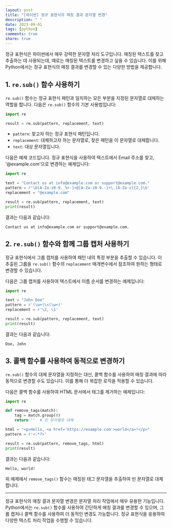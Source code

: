 ```yaml
---
layout: post
title: "[파이썬] 정규 표현식의 매칭 결과 문자열 변경"
description: " "
date: 2023-09-01
tags: [python]
comments: true
share: true
---
```


정규 표현식은 파이썬에서 매우 강력한 문자열 처리 도구입니다. 매칭된 텍스트를 찾고 추출하는 데 사용되는데, 때로는 매칭된 텍스트를 변경하고 싶을 수 있습니다. 이를 위해 Python에서는 정규 표현식의 매칭 결과를 변경할 수 있는 다양한 방법을 제공합니다.

## 1. `re.sub()` 함수 사용하기

`re.sub()` 함수는 정규 표현식 패턴과 일치하는 모든 부분을 지정된 문자열로 대체하는 역할을 합니다. 다음은 `re.sub()` 함수의 기본 사용법입니다:

```python
import re

result = re.sub(pattern, replacement, text)
```

- `pattern`: 찾고자 하는 정규 표현식 패턴입니다.
- `replacement`: 대체하고자 하는 문자열로, 찾은 패턴을 이 문자열로 대체합니다.
- `text`: 대상 문자열입니다.

다음은 예제 코드입니다. 정규 표현식을 사용하여 텍스트에서 Email 주소를 찾고, '@example.com'으로 변경하는 예제입니다:

```python
import re

text = "Contact us at info@example.com or support@example.com."
pattern = r'\b[A-Za-z0-9._%+-]+@[A-Za-z0-9.-]+\.[A-Za-z]{2,}\b'
replacement = "@example.com"

result = re.sub(pattern, replacement, text)
print(result)
```

결과는 다음과 같습니다:

```
Contact us at info@example.com or support@example.com.
```

## 2. `re.sub()` 함수와 함께 그룹 캡처 사용하기

정규 표현식에서 그룹 캡처를 사용하여 패턴 내의 특정 부분을 추출할 수 있습니다. 이 추출된 그룹을 `re.sub()` 함수의 `replacement` 매개변수에서 참조하여 원하는 형태로 변경할 수 있습니다.

다음은 그룹 캡처를 사용하여 텍스트에서 이름 순서를 변경하는 예제입니다:

```python
import re

text = "John Doe"
pattern = r'(\w+)\s(\w+)'
replacement = r'\2, \1'

result = re.sub(pattern, replacement, text)
print(result)
```

결과는 다음과 같습니다:

```
Doe, John
```

## 3. 콜백 함수를 사용하여 동적으로 변경하기

`re.sub()` 함수의 대체 문자열을 지정하는 대신, 콜백 함수를 사용하여 매칭 결과에 따라 동적으로 변경할 수도 있습니다. 이를 통해 더 복잡한 로직을 적용할 수 있습니다.

다음은 콜백 함수를 사용하여 HTML 문서에서 태그를 제거하는 예제입니다:

```python
import re

def remove_tags(match):
    tag = match.group(0)
    return ''  # 빈 문자열로 대체

html = "<p>Hello, <a href='https://example.com'>world</a>!</p>"
pattern = r'<.*?>'

result = re.sub(pattern, remove_tags, html)
print(result)
```

결과는 다음과 같습니다:

```
Hello, world!
```

위 예제에서 `remove_tags()` 함수는 매칭된 태그 문자열을 추출하여 빈 문자열로 대체합니다.

---

정규 표현식의 매칭 결과 문자열 변경은 문자열 처리 작업에서 매우 유용한 기능입니다. Python에서는 `re.sub()` 함수를 사용하여 간단하게 매칭 결과를 변경할 수 있으며, 그룹 캡처나 콜백 함수를 사용하여 더 동적인 변경도 가능합니다. 정규 표현식을 응용하여 다양한 텍스트 처리 작업을 수행할 수 있습니다.